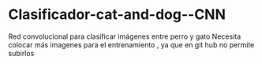 # Clasificador-cat-and-dog--CNN
Red convolucional para clasificar imágenes entre perro y gato 
Necesita colocar más imagenes para el entrenamiento , ya que en git hub no permite subirlos
